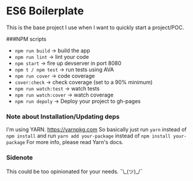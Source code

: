 # ES6 Boilerplate
This is the base project I use when I want to quickly start a project/POC.

###NPM scripts
- `npm run build` -> build the app
- `npm run lint` -> lint your code
- `npm start` -> fire up devserver in port 8080
- `npm t / npm test` -> run tests using AVA
- `npm run cover` -> code coverage
- `cover:check` -> check coverage (set to a 90% minimum)
- `npm run watch:test` -> watch tests
- `npm run watch:cover` -> watch coverage
- `npm run depoly` -> Deploy your project to gh-pages

### Note about Installation/Updating deps
I'm using YARN. https://yarnpkg.com
So basically just run `yarn` instead of `npm install` and run `yarn add your-package` instead of `npm install your-package`
For more info, please read Yarn's docs.


### Sidenote
This could be too opinionated for your needs. ¯\\\_(ツ)_/¯
